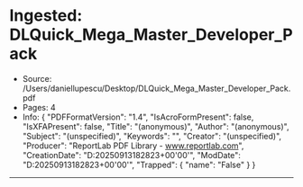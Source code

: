 # Ingested: DLQuick_Mega_Master_Developer_Pack

- Source: /Users/daniellupescu/Desktop/DLQuick_Mega_Master_Developer_Pack.pdf
- Pages: 4
- Info: {
  "PDFFormatVersion": "1.4",
  "IsAcroFormPresent": false,
  "IsXFAPresent": false,
  "Title": "(anonymous)",
  "Author": "(anonymous)",
  "Subject": "(unspecified)",
  "Keywords": "",
  "Creator": "(unspecified)",
  "Producer": "ReportLab PDF Library - www.reportlab.com",
  "CreationDate": "D:20250913182823+00'00'",
  "ModDate": "D:20250913182823+00'00'",
  "Trapped": {
    "name": "False"
  }
}

---











































































